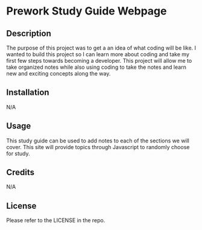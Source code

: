# Prework Study Guide Webpage

## Description


The purpose of this project was to get a an idea of what coding will be like. I wanted to build this project so I can learn more about coding and take my first few steps towards becoming a developer. This project will allow me to take organized notes while also using coding to take the notes and learn new and exciting concepts along the way.


## Installation

N/A

## Usage
This study guide can be used to add notes to each of the sections we will cover. This site will provide topics through Javascript to randomly choose for study.


## Credits

N/A

## License

Please refer to the LICENSE in the repo.
